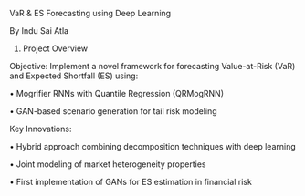 VaR & ES Forecasting using Deep Learning

By Indu Sai Atla

1. Project Overview
   
Objective: Implement a novel framework for forecasting Value-at-Risk (VaR) and Expected
Shortfall (ES) using:


• Mogrifier RNNs with Quantile Regression (QRMogRNN)


• GAN-based scenario generation for tail risk modeling

Key Innovations:

• Hybrid approach combining decomposition techniques with deep learning

• Joint modeling of market heterogeneity properties

• First implementation of GANs for ES estimation in financial risk

